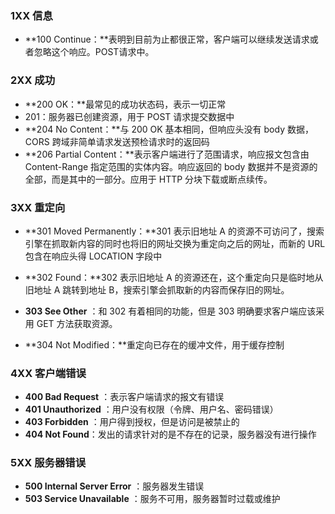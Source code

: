 ### 1XX 信息

+ **100 Continue：**表明到目前为止都很正常，客户端可以继续发送请求或者忽略这个响应。POST请求中。

###  2XX 成功

- **200 OK：**最常⻅的成功状态码，表示⼀切正常
- 201：服务器已创建资源，用于 POST 请求提交数据中
- **204 No Content：**与 200 OK 基本相同，但响应头没有 body 数据，CORS 跨域非简单请求发送预检请求时的返回码
- **206 Partial Content：**表示客户端进行了范围请求，响应报文包含由 Content-Range 指定范围的实体内容。响应返回的 body 数据并不是资源的全部，⽽是其中的⼀部分。应⽤于 HTTP 分块下载或断点续传。

### 3XX 重定向

+ **301 Moved Permanently：**301 表示旧地址 A 的资源不可访问了，搜索引擎在抓取新内容的同时也将旧的网址交换为重定向之后的网址，而新的 URL 包含在响应头得 LOCATION 字段中
+ **302 Found：**302 表示旧地址 A 的资源还在，这个重定向只是临时地从旧地址 A 跳转到地址 B，搜索引擎会抓取新的内容而保存旧的网址。
+ **303 See Other** ：和 302 有着相同的功能，但是 303 明确要求客户端应该采用 GET 方法获取资源。

+ **304 Not Modified：**重定向已存在的缓冲⽂件，⽤于缓存控制

###  4XX 客户端错误

- **400 Bad Request** ：表示客户端请求的报⽂有错误
- **401 Unauthorized** ：用户没有权限（令牌、用户名、密码错误）
- **403 Forbidden** ：用户得到授权，但是访问是被禁止的
- **404 Not Found**：发出的请求针对的是不存在的记录，服务器没有进行操作

### 5XX 服务器错误

- **500 Internal Server Error** ：服务器发生错误
- **503 Service Unavailable** ：服务不可用，服务器暂时过载或维护